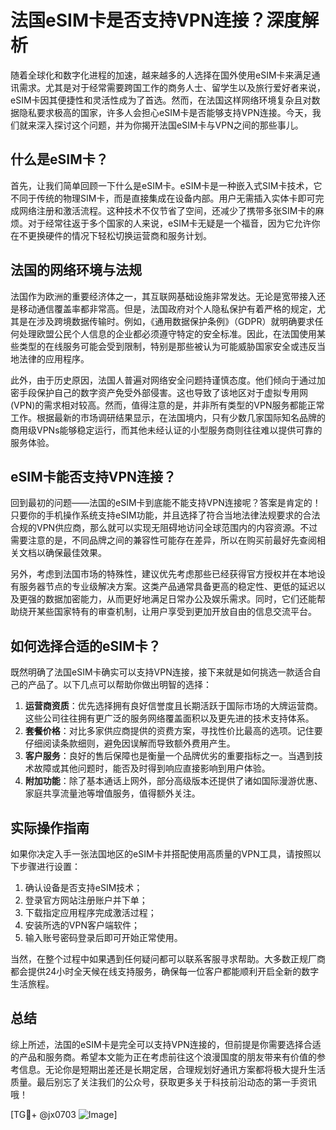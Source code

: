 # 法国eSIM卡是否支持VPN连接？深度解析

随着全球化和数字化进程的加速，越来越多的人选择在国外使用eSIM卡来满足通讯需求。尤其是对于经常需要跨国工作的商务人士、留学生以及旅行爱好者来说，eSIM卡因其便捷性和灵活性成为了首选。然而，在法国这样网络环境复杂且对数据隐私要求极高的国家，许多人会担心eSIM卡是否能够支持VPN连接。今天，我们就来深入探讨这个问题，并为你揭开法国eSIM卡与VPN之间的那些事儿。

## 什么是eSIM卡？

首先，让我们简单回顾一下什么是eSIM卡。eSIM卡是一种嵌入式SIM卡技术，它不同于传统的物理SIM卡，而是直接集成在设备内部。用户无需插入实体卡即可完成网络注册和激活流程。这种技术不仅节省了空间，还减少了携带多张SIM卡的麻烦。对于经常往返于多个国家的人来说，eSIM卡无疑是一个福音，因为它允许你在不更换硬件的情况下轻松切换运营商和服务计划。

## 法国的网络环境与法规

法国作为欧洲的重要经济体之一，其互联网基础设施非常发达。无论是宽带接入还是移动通信覆盖率都非常高。但是，法国政府对个人隐私保护有着严格的规定，尤其是在涉及跨境数据传输时。例如，《通用数据保护条例》（GDPR）就明确要求任何处理欧盟公民个人信息的企业都必须遵守特定的安全标准。因此，在法国使用某些类型的在线服务可能会受到限制，特别是那些被认为可能威胁国家安全或违反当地法律的应用程序。

此外，由于历史原因，法国人普遍对网络安全问题持谨慎态度。他们倾向于通过加密手段保护自己的数字资产免受外部侵害。这也导致了该地区对于虚拟专用网(VPN)的需求相对较高。然而，值得注意的是，并非所有类型的VPN服务都能正常工作。根据最新的市场调研结果显示，在法国境内，只有少数几家国际知名品牌的商用级VPNs能够稳定运行，而其他未经认证的小型服务商则往往难以提供可靠的服务体验。

## eSIM卡能否支持VPN连接？

回到最初的问题——法国的eSIM卡到底能不能支持VPN连接呢？答案是肯定的！只要你的手机操作系统支持eSIM功能，并且选择了符合当地法律法规要求的合法合规的VPN供应商，那么就可以实现无阻碍地访问全球范围内的内容资源。不过需要注意的是，不同品牌之间的兼容性可能存在差异，所以在购买前最好先查阅相关文档以确保最佳效果。

另外，考虑到法国市场的特殊性，建议优先考虑那些已经获得官方授权并在本地设有服务器节点的专业级解决方案。这类产品通常具备更高的稳定性、更低的延迟以及更强的数据加密能力，从而更好地满足日常办公及娱乐需求。同时，它们还能帮助绕开某些国家特有的审查机制，让用户享受到更加开放自由的信息交流平台。

## 如何选择合适的eSIM卡？

既然明确了法国eSIM卡确实可以支持VPN连接，接下来就是如何挑选一款适合自己的产品了。以下几点可以帮助你做出明智的选择：

1. **运营商资质**：优先选择拥有良好信誉度且长期活跃于国际市场的大牌运营商。这些公司往往拥有更广泛的服务网络覆盖面积以及更先进的技术支持体系。
2. **套餐价格**：对比多家供应商提供的资费方案，寻找性价比最高的选项。记住要仔细阅读条款细则，避免因误解而导致额外费用产生。
3. **客户服务**：良好的售后保障也是衡量一个品牌优劣的重要指标之一。当遇到技术故障或其他问题时，能否及时得到响应直接影响到用户体验。
4. **附加功能**：除了基本通话上网外，部分高级版本还提供了诸如国际漫游优惠、家庭共享流量池等增值服务，值得额外关注。

## 实际操作指南

如果你决定入手一张法国地区的eSIM卡并搭配使用高质量的VPN工具，请按照以下步骤进行设置：

1. 确认设备是否支持eSIM技术；
2. 登录官方网站注册账户并下单；
3. 下载指定应用程序完成激活过程；
4. 安装所选的VPN客户端软件；
5. 输入账号密码登录后即可开始正常使用。

当然，在整个过程中如果遇到任何疑问都可以联系客服寻求帮助。大多数正规厂商都会提供24小时全天候在线支持服务，确保每一位客户都能顺利开启全新的数字生活旅程。

## 总结

综上所述，法国的eSIM卡是完全可以支持VPN连接的，但前提是你需要选择合适的产品和服务商。希望本文能为正在考虑前往这个浪漫国度的朋友带来有价值的参考信息。无论你是短期出差还是长期定居，合理规划好通讯方案都将极大提升生活质量。最后别忘了关注我们的公众号，获取更多关于科技前沿动态的第一手资讯哦！

[TG💪+ @jx0703 ![Image](https://github.com/user-attachments/assets/dbca1d08-cadb-493c-b0ec-ad6f7a83f270)]